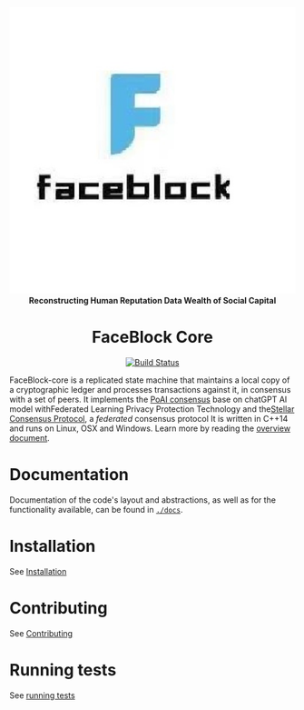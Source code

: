 <div align="center">
<a href="https://stellar.org"><img alt="Stellar" src="https://github.com/FaceBlockTeam/faceBlockChain/blob/a368e2ab01ccfb085ce00ebe3cbe83c3b0d4e2fa/faceblock500500.jpg" width="558" /></a>
<br/>
<strong> Reconstructing Human Reputation Data Wealth of Social Capital </strong>
<h1>FaceBlock Core</h1>
</div>
<p align="center">
<a href="https://github.com/stellar/stellar-core/actions"><img alt="Build Status" src="https://github.com/stellar/stellar-core/workflows/.github/workflows/build.yml/badge.svg?branch=auto" /></a>
</p>

FaceBlock-core is a replicated state machine that maintains a local copy of a cryptographic ledger and processes transactions against it, in consensus with a set of peers.
It implements the [PoAI consensus](https://github.com/FaceBlockTeam/research/blob/main/PoAI%20%E5%85%B1%E8%AF%86%E7%AE%97%E6%B3%95%E6%98%AF%E4%B8%80%E7%A7%8D%E5%9F%BA%E4%BA%8ESCP%E5%8D%8F%E8%AE%AE%E7%9A%84%E5%85%AC%E9%93%BE%E5%85%B1%E8%AF%86%E7%AE%97%E6%B3%95.docx) base on chatGPT AI model withFederated Learning Privacy Protection Technology
 and the[Stellar Consensus Protocol](https://github.com/stellar/stellar-core/blob/master/src/scp/readme.md), a _federated_ consensus protocol 
It is written in C++14 and runs on Linux, OSX and Windows.
Learn more by reading the [overview document](https://github.com/stellar/stellar-core/blob/master/docs/readme.md).

# Documentation

Documentation of the code's layout and abstractions, as well as for the
functionality available, can be found in
[`./docs`](https://github.com/stellar/stellar-core/tree/master/docs).

# Installation

See [Installation](./INSTALL.md)

# Contributing

See [Contributing](./CONTRIBUTING.md)

# Running tests

See [running tests](./CONTRIBUTING.md#running-tests)
